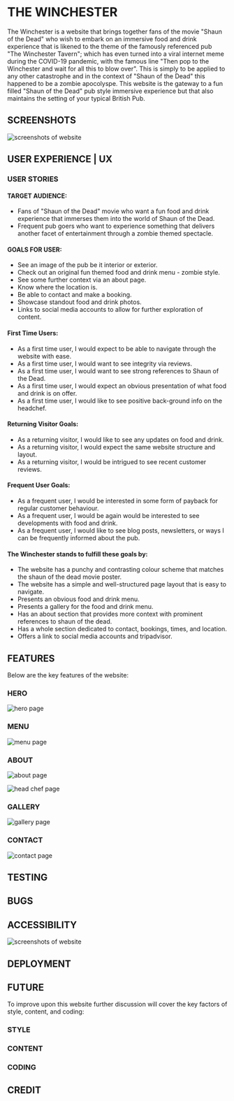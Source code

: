 # THE WINCHESTER 

The Winchester is a website that brings together fans of the movie "Shaun of the Dead" who wish to embark on an immersive food and drink experience that is likened to the theme of the famously referenced pub "The Winchester Tavern"; which has even turned into a viral internet meme during the COVID-19 pandemic, with the famous line "Then pop to the Winchester and wait for all this to blow over". This is simply to be applied to any other catastrophe and in the context of "Shaun of the Dead" this happened to be a zombie apocolyspe. This website is the gateway to a fun filled "Shaun of the Dead" pub style immersive experience but that also maintains the setting of your typical British Pub. 

## SCREENSHOTS 

![screenshots of website](assets/readmeimages/website-screenshots.jpeg)

## USER EXPERIENCE | UX 

### USER STORIES 

#### TARGET AUDIENCE:

- Fans of "Shaun of the Dead" movie who want a fun food and drink experience that immerses them into the world of Shaun of the Dead.
- Frequent pub goers who want to experience something that delivers another facet of entertainment through a zombie themed spectacle.

#### GOALS FOR USER:

- See an image of the pub be it interior or exterior. 
- Check out an original fun themed food and drink menu - zombie style.
- See some further context via an about page.
- Know where the location is.
- Be able to contact and make a booking.
- Showcase standout food and drink photos.
- Links to social media accounts to allow for further exploration of content. 

#### First Time Users: 

- As a first time user, I would expect to be able to navigate through the website with ease.
- As a first time user, I would want to see integrity via reviews. 
- As a first time user, I would want to see strong references to Shaun of the Dead. 
- As a first time user, I would expect an obvious presentation of what food and drink is on offer.
- As a first time user, I would like to see positive back-ground info on the headchef. 


#### Returning Visitor Goals:

- As a returning visitor, I would like to see any updates on food and drink.
- As a returning visitor, I would expect the same website structure and layout.
- As a returning visitor, I would be intrigued to see recent customer reviews. 

#### Frequent User Goals:  

- As a frequent user, I would be interested in some form of payback for regular customer behaviour.
- As a frequent user, I would be again would be interested to see developments with food and drink.
- As a frequent user, I would like to see blog posts, newsletters, or ways I can be frequently informed about the pub. 

#### The Winchester stands to fulfill these goals by:

- The website has a punchy and contrasting colour scheme that matches the shaun of the dead movie poster.
- The website has a simple and well-structured page layout that is easy to navigate.
- Presents an obvious food and drink menu.
- Presents a gallery for the food and drink menu.
- Has an about section that provides more context with prominent references to shaun of the dead. 
- Has a whole section dedicated to contact, bookings, times, and location.
- Offers a link to social media accounts and tripadvisor. 


## FEATURES 

Below are the key features of the website: 

### HERO

![hero page](assets/readmeimages/hero.jpeg)

### MENU 


![menu page](assets/readmeimages/menu.jpeg)




### ABOUT 

![about page](assets/readmeimages/about.jpeg)


![head chef page](assets/readmeimages/head-chef-2.jpeg)

### GALLERY 

![gallery page](assets/readmeimages/gallery.jpeg)


### CONTACT 

![contact page](assets/readmeimages/contact.jpeg)


## TESTING 



## BUGS 



## ACCESSIBILITY

![screenshots of website](assets/readmeimages/accessibility.jpeg)





## DEPLOYMENT 

## FUTURE 

To improve upon this website further discussion will cover the key factors of style, content, and coding:

### STYLE

### CONTENT 

### CODING

## CREDIT 